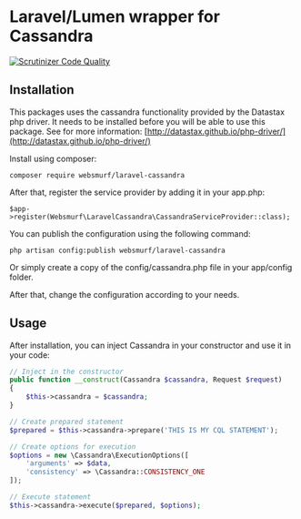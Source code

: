 Laravel/Lumen wrapper for Cassandra
=========

[![Scrutinizer Code Quality](https://scrutinizer-ci.com/g/websmurf/laravel-cassandra/badges/quality-score.png?b=master)](https://scrutinizer-ci.com/g/websmurf/laravel-cassandra/?branch=master)

Installation
----

This packages uses the cassandra functionality provided by the Datastax php driver. 
It needs to be installed before you will be able to use this package. See for more information: [http://datastax.github.io/php-driver/](http://datastax.github.io/php-driver/)

Install using composer: 

```
composer require websmurf/laravel-cassandra
```

After that, register the service provider by adding it in your app.php:

```
$app->register(Websmurf\LaravelCassandra\CassandraServiceProvider::class);
```

You can publish the configuration using the following command:

```
php artisan config:publish websmurf/laravel-cassandra
```

Or simply create a copy of the config/cassandra.php file in your app/config folder.

After that, change the configuration according to your needs.

Usage
----

After installation, you can inject Cassandra in your constructor and use it in your code:

```php
// Inject in the constructor
public function __construct(Cassandra $cassandra, Request $request)
{
	$this->cassandra = $cassandra;
}

// Create prepared statement
$prepared = $this->cassandra->prepare('THIS IS MY CQL STATEMENT');

// Create options for execution
$options = new \Cassandra\ExecutionOptions([
	'arguments' => $data,
  	'consistency' => \Cassandra::CONSISTENCY_ONE
]);

// Execute statement
$this->cassandra->execute($prepared, $options);
```